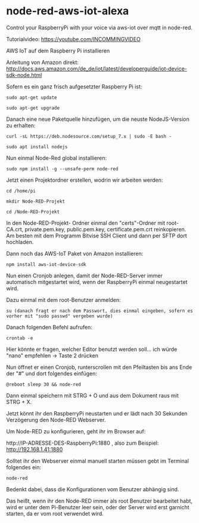# node-red-aws-iot-alexa
Control your RaspberryPi with your voice via aws-iot over mqtt in node-red.

Tutorialvideo: https://youtube.com/INCOMMINGVIDEO

AWS IoT auf dem Raspberry Pi installieren

Anleitung von Amazon direkt: http://docs.aws.amazon.com/de_de/iot/latest/developerguide/iot-device-sdk-node.html

Sofern es ein ganz frisch aufgesetzter Raspberry Pi ist:
```
sudo apt-get update

sudo apt-get upgrade
```
Danach eine neue Paketquelle hinzufügen, um die neuste NodeJS-Version zu erhalten:
```
curl -sL https://deb.nodesource.com/setup_7.x | sudo -E bash -

sudo apt install nodejs
```
Nun einmal Node-Red global installieren: 
```
sudo npm install -g --unsafe-perm node-red
```
Jetzt einen Projektordner erstellen, wodrin wir arbeiten werden:
```
cd /home/pi

mkdir Node-RED-Projekt

cd /Node-RED-Projekt
```
In den Node-RED-Projekt- Ordner einmal den "certs"-Ordner mit root-CA.crt, private.pem.key, public.pem.key, certificate.pem.crt reinkopieren. Am besten mit dem Programm Bitvise SSH Client und dann per SFTP dort hochladen.

Dann noch das AWS-IoT Paket von Amazon installieren:
```
npm install aws-iot-device-sdk
```
Nun einen Cronjob anlegen, damit der Node-RED-Server immer automatisch mitgestartet wird, wenn der RaspberryPi einmal neugestartet wird.

Dazu einmal mit dem root-Benutzer anmelden:
```
su (danach fragt er nach dem Passwort, dies einmal eingeben, sofern es vorher mit "sudo passwd" vergeben wurde)
```
Danach folgenden Befehl aufrufen:
```
crontab -e
```
Hier könnte er fragen, welcher Editor benutzt werden soll... ich würde "nano" empfehlen -> Taste 2 drücken

Nun öffnet er einen Cronjob, runterscrollen mit den Pfeiltasten bis ans Ende der "#" und dort folgendes einfügen:
```
@reboot sleep 30 && node-red
```
Dann einmal speichern mit STRG + O und aus dem Dokument raus mit STRG + X.

Jetzt könnt ihr den RaspberryPi neustarten und er lädt nach 30 Sekunden Verzögerung den Node-RED Webserver.

Um Node-RED zu konfigurieren, geht ihr im Browser auf:

http://IP-ADRESSE-DES-RaspberryPi:1880 , also zum Beispiel:  http://192.168.1.41:1880 

Solltet ihr den Webserver einmal manuell starten müssen gebt im Terminal folgendes ein:
```
node-red
```
Bedenkt dabei, dass die Konfigurationen vom Benutzer abhängig sind.

Das heißt, wenn ihr den Node-RED immer als root Benutzer bearbeitet habt, wird er unter dem Pi-Benutzer leer sein, oder der Server wird erst garnicht starten, da er vom root verwendet wird.
